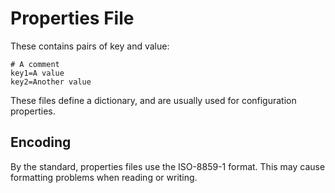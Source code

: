 # Properties File

These contains pairs of key and value:

```properties
# A comment
key1=A value
key2=Another value
```

These files define a dictionary, and are usually used for configuration properties.

## Encoding

By the standard, properties files use the ISO-8859-1 format. This may cause formatting problems when reading or writing.



